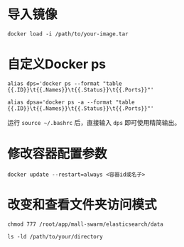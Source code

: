 # 导入镜像

```
docker load -i /path/to/your-image.tar
```

# 自定义Docker ps

```
alias dps='docker ps --format "table {{.ID}}\t{{.Names}}\t{{.Status}}\t{{.Ports}}"'
```

```
alias dpsa='docker ps -a --format "table {{.ID}}\t{{.Names}}\t{{.Status}}\t{{.Ports}}"'
```

运行 `source ~/.bashrc` 后，直接输入 `dps` 即可使用精简输出。

# 修改容器配置参数

```
docker update --restart=always <容器id或名子>
```

# 改变和查看文件夹访问模式

```
chmod 777 /root/app/mall-swarm/elasticsearch/data
```

```
ls -ld /path/to/your/directory
```
